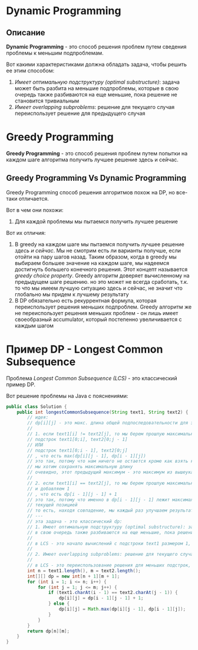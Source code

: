 # Dynamic Programming

## Описание

**Dynamic Programming** - это способ решения проблем путем сведения проблемы к меньшим подпроблемам.

Вот какими характеристиками должна обладать задача, чтобы решить ее этим способом:

1. *Имеет оптимальную подструктуру (optimal substructure)*: задача может быть разбита на меньшие подпроблемы, которые в
   свою очередь также разбиваются на еще меньшие, пока решение не становится тривиальным
2. *Имеет overlapping subproblems*: решение для текущего случая переиспользует решение для предыдущего случая

# Greedy Programming

**Greedy Programming** - это способ решения проблем путем попытки на каждом шаге алгоритма получить лучшее решение здесь
и сейчас.

## Greedy Programming Vs Dynamic Programming

Greedy Programming способ решения алгоритмов похож на DP, но все-таки отличается.

Вот в чем они похожи:

1. Для каждой проблемы мы пытаемся получить лучшее решение

Вот их отличия:

1. В greedy на каждом шаге мы пытаемся получить лучшее решение *здесь и сейчас*. Мы не смотрим есть ли варианты получше,
   если отойти на пару шагов назад. Таким образом, когда в greedy мы выбираем большее значение на каждом шаге, мы
   надеемся достигнуть большего конечного решения. Этот концепт называется *greedy choice property*. Greedy алгоритм
   доверяет вычисленному на предыдущем шаге решению. но это может не всегда сработать, т.к. то что мы имеем лучшую
   ситуацию здесь и сейчас, не значит что глобально мы придем к лучшему результату
2. В DP обязательно есть рекуррентная формула, которая переиспользует решения меньших подпроблем. Greedy алгоритм же не
   переиспользует решения меньших проблем - он лишь имеет своеобразный accumulator, который постепенно увеличивается с
   каждым шагом

# Пример DP - Longest Common Subsequence

Проблема *Longest Common Subsequence (LCS)* - это классический пример DP.

Вот решение проблемы на Java с пояснениями:

```java
public class Solution {
    public int longestCommonSubsequence(String text1, String text2) {
        // идея:
        // dp[i][j] - это макс. длина общей подпоследовательности для элемента i первой строки и элемента j второй строки
        //
        // 1. если text1[i] != text2[j], то мы берем прошлую максимальную длину из:
        // подстрок text1[0;i], text2[0;j - 1]
        // ИЛИ
        // подстрок text1[0;i - 1], text2[0;j]
        // , что есть max(dp[i][j - 1], dp[i - 1][j])
        // это так, потому что нам ничего не остается кроме как взять какой-то предыдущий максимум, потому что для каждой позиции
        // мы хотим сохранять максимальную длину
        // очевидно, этот предыдущий максимум - это максимум из вышеуказанных подстрок
        //
        // 2. если text1[i] == text2[j], то мы берем прошлую максимальную длину из подстрок text1[0;i - 1], text2[0;j - 1]
        // и добавляем 1
        // , что есть dp[i - 1][j - 1] + 1
        // это так, потому что именно в dp[i - 1][j - 1] лежит максимальная длина для подстрок, оканчивающихся перед
        // текущей позицией
        // то есть, находя совпадение, мы каждый раз улучшаем результат для подстрок text1[0;i - 1] и text2[0;j - 1]
        // ---
        // эта задача - это классический dp:
        // 1. Имеет оптимальную подструктуру (optimal substructure): задача может быть разбита на меньшие подпроблемы, которые
        // в свою очередь также разбиваются на еще меньшие, пока решение не становится тривиальным
        //
        // в LCS - это начало вычислений с подстроки text1 размером 1, каждый раз добавляя к решению новый элемент подстроки
        //
        // 2. Имеет overlapping subproblems: решение для текущего случая переиспользует решение для предыдущего случая
        //
        // в LCS - это переиспользование решения для меньших подстрок, чем текущая строка
        int n = text1.length(), m = text2.length();
        int[][] dp = new int[n + 1][m + 1];
        for (int i = 1; i <= n; i++) {
            for (int j = 1; j <= m; j++) {
                if (text1.charAt(i - 1) == text2.charAt(j - 1)) {
                    dp[i][j] = dp[i - 1][j - 1] + 1;
                } else {
                    dp[i][j] = Math.max(dp[i][j - 1], dp[i - 1][j]);
                }
            }
        }
        return dp[n][m];
    }
}
```